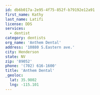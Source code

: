 ```yaml
---
id: db6b017a-2e95-4f75-852f-b79192e12a91
first_name: Kathy
last_name: Latifi
license: DDS
services:
  - dentist
category: dentists
org_name: 'Anthem Dental'
address: '10880 S.Eastern ave.'
city: Henderson
state: NV
zip: '89052'
phone: '(702) 616-1600'
title: 'Anthem Dental'
_geoloc:
  lat: 35.9802
  lng: -115.101
---
```

